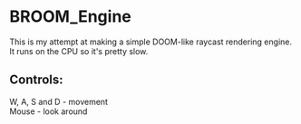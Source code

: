 # BROOM_Engine

This is my attempt at making a simple DOOM-like raycast rendering engine.
It runs on the CPU so it's pretty slow.

## Controls:
W, A, S and D - movement  
Mouse - look around

